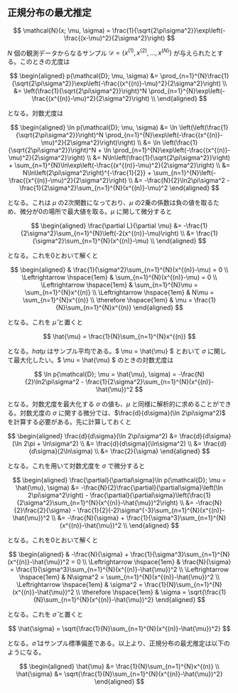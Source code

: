 ## 正規分布の最尤推定

$$
\mathcal{N}(x; \mu, \sigma) = \frac{1}{\sqrt{2\pi\sigma^2}}\exp\left(-\frac{(x-\mu)^2}{2\sigma^2}\right)
$$

$N$ 個の観測データからなるサンプル $\mathcal{D} = \{x^(1), x^(2), \ldots, x^(N)\}$ が与えられたとする。このときの尤度は

$$
\begin{aligned}
p(\mathcal{D}; \mu, \sigma) &= \prod_{n=1}^{N}\frac{1}{\sqrt{2\pi\sigma^2}}\exp\left(-\frac{(x^{(n)}-\mu)^2}{2\sigma^2}\right) \\
&= \left(\frac{1}{\sqrt{2\pi\sigma^2}}\right)^N \prod_{n=1}^{N}\exp\left(-\frac{(x^{(n)}-\mu)^2}{2\sigma^2}\right) \\
\end{aligned}
$$

となる。対数尤度は

$$
\begin{aligned}
\ln p(\mathcal{D}; \mu, \sigma) &= \ln \left(\left(\frac{1}{\sqrt{2\pi\sigma^2}}\right)^N \prod_{n=1}^{N}\exp\left(-\frac{(x^{(n)}-\mu)^2}{2\sigma^2}\right)\right) \\
&= \ln \left(\frac{1}{\sqrt{2\pi\sigma^2}}\right)^N + \ln \prod_{n=1}^{N}\exp\left(-\frac{(x^{(n)}-\mu)^2}{2\sigma^2}\right) \\
&= N\ln\left(\frac{1}{\sqrt{2\pi\sigma^2}}\right) + \sum_{n=1}^{N}\ln\exp\left(-\frac{(x^{(n)}-\mu)^2}{2\sigma^2}\right) \\
&= N\ln\left(2\pi\sigma^2\right)^{-\frac{1}{2}} + \sum_{n=1}^{N}\left(-\frac{(x^{(n)}-\mu)^2}{2\sigma^2}\right) \\
&= -\frac{N}{2}\ln2\pi\sigma^2 - \frac{1}{2\sigma^2}\sum_{n=1}^{N}(x^{(n)}-\mu)^2
\end{aligned}
$$

となる。これは $\mu$ の2次関数になっており、$\mu$ の2乗の係数は負の値を取るため、微分が0の場所で最大値を取る。$\mu$ に関して微分すると

$$
\begin{aligned}
\frac{\partial L}{\partial \mu} &= -\frac{1}{2\sigma^2}\sum_{n=1}^{N}\left(-2(x^{(n)}-\mu)\right) \\
&= \frac{1}{\sigma^2}\sum_{n=1}^{N}(x^{(n)}-\mu) \\
\end{aligned}
$$

となる。これを0とおいて解くと

$$
\begin{aligned}
& \frac{1}{\sigma^2}\sum_{n=1}^{N}(x^{(n)}-\mu) = 0 \\
\Leftrightarrow \hspace{1em} & \sum_{n=1}^{N}(x^{(n)}-\mu) = 0 \\
\Leftrightarrow \hspace{1em} & \sum_{n=1}^{N}\mu = \sum_{n=1}^{N}x^{(n)} \\
\Leftrightarrow \hspace{1em} & N\mu = \sum_{n=1}^{N}x^{(n)} \\
\therefore \hspace{1em} & \mu = \frac{1}{N}\sum_{n=1}^{N}x^{(n)}
\end{aligned}
$$

となる。これを $\hat{\mu}$ と置くと

$$
\hat{\mu} = \frac{1}{N}\sum_{n=1}^{N}x^{(n)}
$$

となる。$hat{\mu}$ はサンプル平均である。$ \mu = \hat{\mu} $ とおいて $\sigma$ に関して最大化したい。$ \mu = \hat{\mu} $ のときの対数尤度は

$$
\ln p(\mathcal{D}; \mu = \hat{\mu}, \sigma) = -\frac{N}{2}\ln2\pi\sigma^2 - \frac{1}{2\sigma^2}\sum_{n=1}^{N}(x^{(n)}-\hat{\mu})^2
$$

となる。対数尤度を最大化する $\sigma$ の値も、$\mu$ と同様に解析的に求めることができる。対数尤度の $\sigma$ に関する微分では、$\frac{d}{d\sigma}(\ln 2\pi\sigma^2)$ を計算する必要がある。先に計算しておくと

$$
\begin{aligned}
\frac{d}{d\sigma}(\ln 2\pi\sigma^2) &= \frac{d}{d\sigma}(\ln 2\pi + \ln\sigma^2) \\
&= \frac{d}{d\sigma}(\ln\sigma^2) \\
&= \frac{d}{d\sigma}(2\ln\sigma) \\
&= \frac{2}{\sigma}
\end{aligned}
$$

となる。これを用いて対数尤度を $\sigma$ で微分すると

$$
\begin{aligned}
\frac{\partial}{\partial\sigma}\ln p(\mathcal{D}; \mu = \hat{\mu}, \sigma) &= -\frac{N}{2}\frac{\partial}{\partial\sigma}\left(\ln 2\pi\sigma^2\right) - \frac{\partial}{\partial\sigma}\left(\frac{1}{2\sigma^2}\sum_{n=1}^{N}(x^{(n)}-\hat{\mu})^2\right) \\
&= -\frac{N}{2}\frac{2}{\sigma} - \frac{1}{2}(-2)\sigma^{-3}\sum_{n=1}^{N}(x^{(n)}-\hat{\mu})^2 \\
&= -\frac{N}{\sigma} + \frac{1}{\sigma^3}\sum_{n=1}^{N}(x^{(n)}-\hat{\mu})^2 \\
\end{aligned}
$$

となる。これを0とおいて解くと

$$
\begin{aligned}
& -\frac{N}{\sigma} + \frac{1}{\sigma^3}\sum_{n=1}^{N}(x^{(n)}-\hat{\mu})^2 = 0 \\
\Leftrightarrow \hspace{1em} & \frac{N}{\sigma} = \frac{1}{\sigma^3}\sum_{n=1}^{N}(x^{(n)}-\hat{\mu})^2 \\
\Leftrightarrow \hspace{1em} & N\sigma^2 = \sum_{n=1}^{N}(x^{(n)}-\hat{\mu})^2 \\
\Leftrightarrow \hspace{1em} & \sigma^2 = \frac{1}{N}\sum_{n=1}^{N}(x^{(n)}-\hat{\mu})^2 \\
\therefore \hspace{1em} & \sigma = \sqrt{\frac{1}{N}\sum_{n=1}^{N}(x^{(n)}-\hat{\mu})^2}
\end{aligned}
$$

となる。これを $\hat{\sigma}$ と置くと

$$
\hat{\sigma} = \sqrt{\frac{1}{N}\sum_{n=1}^{N}(x^{(n)}-\hat{\mu})^2}
$$

となる。$\hat{\sigma}$ はサンプル標準偏差である。以上より、正規分布の最尤推定は以下のようになる。

$$
\begin{aligned}
\hat{\mu} &= \frac{1}{N}\sum_{n=1}^{N}x^{(n)} \\
\hat{\sigma} &= \sqrt{\frac{1}{N}\sum_{n=1}^{N}(x^{(n)}-\hat{\mu})^2}
\end{aligned}
$$
